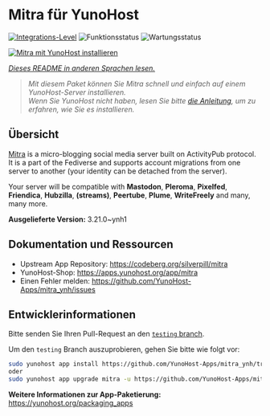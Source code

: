 <!--
N.B.: Diese README wurde automatisch von <https://github.com/YunoHost/apps/tree/master/tools/readme_generator> generiert.
Sie darf NICHT von Hand bearbeitet werden.
-->

# Mitra für YunoHost

[![Integrations-Level](https://apps.yunohost.org/badge/integration/mitra)](https://ci-apps.yunohost.org/ci/apps/mitra/)
![Funktionsstatus](https://apps.yunohost.org/badge/state/mitra)
![Wartungsstatus](https://apps.yunohost.org/badge/maintained/mitra)

[![Mitra mit YunoHost installieren](https://install-app.yunohost.org/install-with-yunohost.svg)](https://install-app.yunohost.org/?app=mitra)

*[Dieses README in anderen Sprachen lesen.](./ALL_README.md)*

> *Mit diesem Paket können Sie Mitra schnell und einfach auf einem YunoHost-Server installieren.*  
> *Wenn Sie YunoHost nicht haben, lesen Sie bitte [die Anleitung](https://yunohost.org/install), um zu erfahren, wie Sie es installieren.*

## Übersicht

[Mitra](https://codeberg.org/silverpill/mitra) is a micro-blogging social media server built on ActivityPub protocol. It is a part of the Fediverse and supports account migrations from one server to another (your identity can be detached from the server).

Your server will be compatible with **Mastodon**, **Pleroma**, **Pixelfed**, **Friendica**, **Hubzilla**, **(streams)**, **Peertube**, **Plume**, **WriteFreely** and many, many more.


**Ausgelieferte Version:** 3.21.0~ynh1
## Dokumentation und Ressourcen

- Upstream App Repository: <https://codeberg.org/silverpill/mitra>
- YunoHost-Shop: <https://apps.yunohost.org/app/mitra>
- Einen Fehler melden: <https://github.com/YunoHost-Apps/mitra_ynh/issues>

## Entwicklerinformationen

Bitte senden Sie Ihren Pull-Request an den [`testing` branch](https://github.com/YunoHost-Apps/mitra_ynh/tree/testing).

Um den `testing` Branch auszuprobieren, gehen Sie bitte wie folgt vor:

```bash
sudo yunohost app install https://github.com/YunoHost-Apps/mitra_ynh/tree/testing --debug
oder
sudo yunohost app upgrade mitra -u https://github.com/YunoHost-Apps/mitra_ynh/tree/testing --debug
```

**Weitere Informationen zur App-Paketierung:** <https://yunohost.org/packaging_apps>
